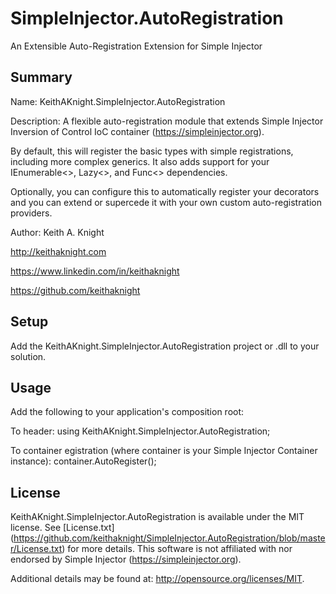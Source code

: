 # SimpleInjector.AutoRegistration
An Extensible Auto-Registration Extension for Simple Injector

## Summary
Name: KeithAKnight.SimpleInjector.AutoRegistration

Description: A flexible auto-registration module that extends Simple Injector 
Inversion of Control IoC container (https://simpleinjector.org).

By default, this will register the basic types with simple registrations, including
more complex generics.  It also adds support for your IEnumerable<>, Lazy<>, and Func<> dependencies.

Optionally, you can configure this to automatically register your decorators and you can extend
or supercede it with your own custom auto-registration providers.

Author: Keith A. Knight 

http://keithaknight.com

https://www.linkedin.com/in/keithaknight

https://github.com/keithaknight


## Setup
 
Add the KeithAKnight.SimpleInjector.AutoRegistration project or .dll to your solution.


## Usage

Add the following to your application's composition root:

To header:
using KeithAKnight.SimpleInjector.AutoRegistration;

To container egistration (where container is your Simple Injector Container instance):
container.AutoRegister();


## License

KeithAKnight.SimpleInjector.AutoRegistration is available under the MIT license.  See [License.txt] (https://github.com/keithaknight/SimpleInjector.AutoRegistration/blob/master/License.txt) for more details.
This software is not affiliated with nor endorsed by Simple Injector (https://simpleinjector.org).

Additional details may be found at: http://opensource.org/licenses/MIT.

